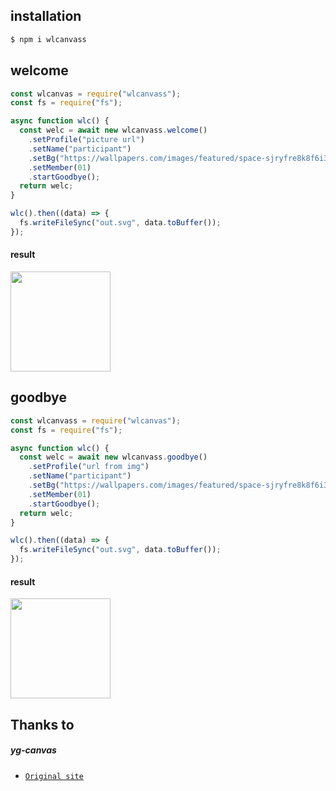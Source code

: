 ## installation

```bash
$ npm i wlcanvass
```

## welcome

```js
const wlcanvas = require("wlcanvass");
const fs = require("fs");

async function wlc() {
  const welc = await new wlcanvass.welcome()
    .setProfile("picture url")
    .setName("participant")
    .setBg("https://wallpapers.com/images/featured/space-sjryfre8k8f6i3ge.jpg")
    .setMember(01)
    .startGoodbye();
  return welc;
}

wlc().then((data) => {
  fs.writeFileSync("out.svg", data.toBuffer());
});
```

#### result

<img src="https://telegra.ph/file/69cbbf0a637da88afd137.jpg" height="160"></img>

</details>

## goodbye

```js
const wlcanvass = require("wlcanvas");
const fs = require("fs");

async function wlc() {
  const welc = await new wlcanvass.goodbye()
    .setProfile("url from img")
    .setName("participant")
    .setBg("https://wallpapers.com/images/featured/space-sjryfre8k8f6i3ge.jpg")
    .setMember(01)
    .startGoodbye();
  return welc;
}

wlc().then((data) => {
  fs.writeFileSync("out.svg", data.toBuffer());
});
```

#### result

<img src="https://telegra.ph/file/91f1a85c6921d51b50c94.jpg" height="160"></img>

</details>

## Thanks to

##### yg-canvas

- [`Original site`](hhttps://www.npmjs.com/package/yg-canvas)
